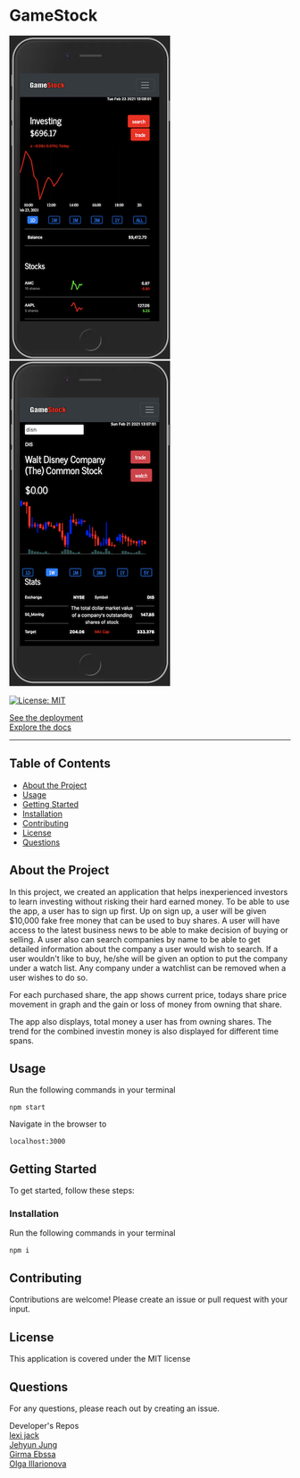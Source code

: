# GameStock

![Userpage](assets/user.png) ![Searchpage](assets/search.png)

[![License: MIT](https://img.shields.io/badge/License-MIT-yellow.svg)](https://opensource.org/licenses/MIT)

[See the deployment](https://evening-temple-09944.herokuapp.com/)  
[Explore the docs](https://github.com/congmul/gamestock-ver02)

---

## Table of Contents

- [About the Project](#About-the-Project)
- [Usage](#Usage)
- [Getting Started](#Getting-Started)
- [Installation](#Installation)
- [Contributing](#Contributing)
- [License](#License)
- [Questions](#Questions)

## About the Project
In this project, we created an application that helps inexperienced investors to learn investing without risking their hard earned money. To be able to use the app, a user has to sign up first. Up on sign up, a user will be given $10,000 fake free money that can be used to buy shares. A user will have access to the latest business news to be able to make decision of buying or selling. A user also can search companies by name to be able to get detailed information about the company a user would wish to search. If a user wouldn't like to buy, he/she will be given an option to put the company under a watch list. Any company under a watchlist can be removed when a user wishes to do so.

For each purchased share, the app shows current price, todays share price movement in graph and the gain or loss of money from owning that share.

The app also displays, total money a user has from owning shares. The trend for the combined investin money is also displayed for different time spans.
## Usage

Run the following commands in your terminal

    npm start

Navigate in the browser to

    localhost:3000

## Getting Started

To get started, follow these steps:

### Installation

Run the following commands in your terminal

    npm i

## Contributing

Contributions are welcome! Please create an issue or pull request with your input.

## License

This application is covered under the MIT license

## Questions

For any questions, please reach out by creating an issue.

Developer's Repos  
[lexi jack](http://github.com/puakehaulani)  
[Jehyun Jung](https://github.com/congmul)  
[Girma Ebssa](https://github.com/girmaD)  
[Olga Illarionova](https://github.com/Myau5x)
